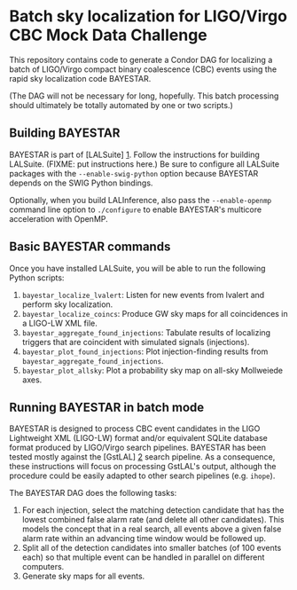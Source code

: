 Batch sky localization for LIGO/Virgo CBC Mock Data Challenge
=============================================================

This repository contains code to generate a Condor DAG for localizing a
batch of LIGO/Virgo compact binary coalescence (CBC) events using the
rapid sky localization code BAYESTAR.

(The DAG will not be necessary for long, hopefully. This batch processing
should ultimately be totally automated by one or two scripts.)

Building BAYESTAR
-----------------

BAYESTAR is part of [LALSuite] [1]. Follow the instructions for building
LALSuite. (FIXME: put instructions here.) Be sure to configure all
LALSuite packages with the `--enable-swig-python` option because BAYESTAR
depends on the SWIG Python bindings.

Optionally, when you build LALInference, also pass the `--enable-openmp`
command line option to `./configure` to enable BAYESTAR's multicore
acceleration with OpenMP.

Basic BAYESTAR commands
-----------------------

Once you have installed LALSuite, you will be able to run the following Python scripts:

1. `bayestar_localize_lvalert`:
   Listen for new events from lvalert and perform sky localization.
2. `bayestar_localize_coincs`:
   Produce GW sky maps for all coincidences in a LIGO-LW XML file.
3. `bayestar_aggregate_found_injections`:
   Tabulate results of localizing triggers that are coincident with
   simulated signals (injections).
4. `bayestar_plot_found_injections`:
   Plot injection-finding results from
   `bayestar_aggregate_found_injections`.
5. `bayestar_plot_allsky`:
   Plot a probability sky map on all-sky Mollweiede axes.

Running BAYESTAR in batch mode
------------------------------

BAYESTAR is designed to process CBC event candidates in the LIGO
Lightweight XML (LIGO-LW) format and/or equivalent SQLite database format
produced by LIGO/Virgo search pipelines. BAYESTAR has been tested mostly
against the [GstLAL] [2] search pipeline. As a consequence, these
instructions will focus on processing GstLAL's output, although the
procedure could be easily adapted to other search pipelines (e.g. `ihope`).

The BAYESTAR DAG does the following tasks:

1. For each injection, select the matching detection candidate that has
   the lowest combined false alarm rate (and delete all other candidates).
   This models the concept that in a real search, all events above a given
   false alarm rate within an advancing time window would be followed up.
2. Split all of the detection candidates into smaller batches (of 100
   events each) so that multiple event can be handled in parallel on
   different computers.
3. Generate sky maps for all events.

[1]: https://www.lsc-group.phys.uwm.edu/daswg/projects/lalsuite.html
[2]: https://www.lsc-group.phys.uwm.edu/daswg/projects/gstlal.html
